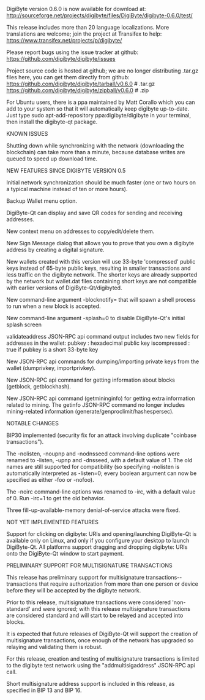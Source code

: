 DigiByte version 0.6.0 is now available for download at:
http://sourceforge.net/projects/digibyte/files/DigiByte/digibyte-0.6.0/test/

This release includes more than 20 language localizations.
More translations are welcome; join the
project at Transifex to help:
https://www.transifex.net/projects/p/digibyte/

Please report bugs using the issue tracker at github:
https://github.com/digibyte/digibyte/issues

Project source code is hosted at github; we are no longer
distributing .tar.gz files here, you can get them
directly from github:
https://github.com/digibyte/digibyte/tarball/v0.6.0  # .tar.gz
https://github.com/digibyte/digibyte/zipball/v0.6.0  # .zip

For Ubuntu users, there is a ppa maintained by Matt Corallo which
you can add to your system so that it will automatically keep
digibyte up-to-date.  Just type
sudo apt-add-repository ppa:digibyte/digibyte
in your terminal, then install the digibyte-qt package.


KNOWN ISSUES

Shutting down while synchronizing with the network
(downloading the blockchain) can take more than a minute,
because database writes are queued to speed up download
time.


NEW FEATURES SINCE DIGIBYTE VERSION 0.5

Initial network synchronization should be much faster
(one or two hours on a typical machine instead of ten or more
hours).

Backup Wallet menu option.

DigiByte-Qt can display and save QR codes for sending
and receiving addresses.

New context menu on addresses to copy/edit/delete them.

New Sign Message dialog that allows you to prove that you
own a digibyte address by creating a digital
signature.

New wallets created with this version will
use 33-byte 'compressed' public keys instead of
65-byte public keys, resulting in smaller
transactions and less traffic on the digibyte
network. The shorter keys are already supported
by the network but wallet.dat files containing
short keys are not compatible with earlier
versions of DigiByte-Qt/digibyted.

New command-line argument -blocknotify=<command>
that will spawn a shell process to run <command> 
when a new block is accepted.

New command-line argument -splash=0 to disable
DigiByte-Qt's initial splash screen

validateaddress JSON-RPC api command output includes
two new fields for addresses in the wallet:
pubkey : hexadecimal public key
iscompressed : true if pubkey is a short 33-byte key

New JSON-RPC api commands for dumping/importing
private keys from the wallet (dumprivkey, importprivkey).

New JSON-RPC api command for getting information about
blocks (getblock, getblockhash).

New JSON-RPC api command (getmininginfo) for getting
extra information related to mining. The getinfo
JSON-RPC command no longer includes mining-related
information (generate/genproclimit/hashespersec).



NOTABLE CHANGES

BIP30 implemented (security fix for an attack involving
duplicate "coinbase transactions").

The -nolisten, -noupnp and -nodnsseed command-line
options were renamed to -listen, -upnp and -dnsseed,
with a default value of 1. The old names are still
supported for compatibility (so specifying -nolisten
is automatically interpreted as -listen=0; every
boolean argument can now be specified as either
-foo or -nofoo).

The -noirc command-line options was renamed to
-irc, with a default value of 0. Run -irc=1 to
get the old behavior.

Three fill-up-available-memory denial-of-service
attacks were fixed.


NOT YET IMPLEMENTED FEATURES

Support for clicking on digibyte: URIs and
opening/launching DigiByte-Qt is available only on Linux,
and only if you configure your desktop to launch
DigiByte-Qt. All platforms support dragging and dropping
digibyte: URIs onto the DigiByte-Qt window to start
payment.


PRELIMINARY SUPPORT FOR MULTISIGNATURE TRANSACTIONS

This release has preliminary support for multisignature
transactions-- transactions that require authorization
from more than one person or device before they
will be accepted by the digibyte network.

Prior to this release, multisignature transactions
were considered 'non-standard' and were ignored;
with this release multisignature transactions are
considered standard and will start to be relayed
and accepted into blocks.

It is expected that future releases of DigiByte-Qt
will support the creation of multisignature transactions,
once enough of the network has upgraded so relaying
and validating them is robust.

For this release, creation and testing of multisignature
transactions is limited to the digibyte test network using
the "addmultisigaddress" JSON-RPC api call.

Short multisignature address support is included in this
release, as specified in BIP 13 and BIP 16.
